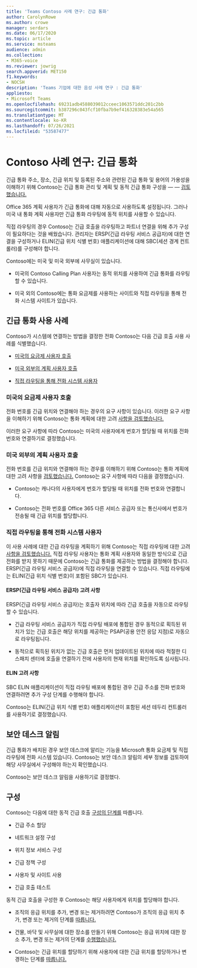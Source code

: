 ```yaml
---
title: 'Teams Contoso 사례 연구: 긴급 통화'
author: CarolynRowe
ms.author: crowe
manager: serdars
ms.date: 06/17/2020
ms.topic: article
ms.service: msteams
audience: admin
ms.collection:
- M365-voice
ms.reviewer: jowrig
search.appverid: MET150
f1.keywords:
- NOCSH
description: 'Teams 기업에 대한 음성 사례 연구 : 긴급 통화'
appliesto:
- Microsoft Teams
ms.openlocfilehash: 69231adb4588039012cceec1063571ddc201c2bb
ms.sourcegitcommit: b387296c043fcf10fba7b9ef416328383e54a565
ms.translationtype: MT
ms.contentlocale: ko-KR
ms.lasthandoff: 07/26/2021
ms.locfileid: "53587477"
---
```

# <a name="contoso-case-study-emergency-calling"></a>Contoso 사례 연구: 긴급 통화

긴급 통화 주소, 장소, 긴급 위치 및 등록된 주소와 관련된 긴급 통화 및 용어의 가용성을 이해하기 위해 Contoso는 긴급 통화 관리 및 계획 및 동적 긴급 통화 구성을 &mdash; &mdash; [검토했습니다.](configure-dynamic-emergency-calling.md) [](what-are-emergency-locations-addresses-and-call-routing.md)

Office 365 계획 사용자가 긴급 통화에 대해 자동으로 사용하도록 설정됩니다. 그러나 미국 내 통화 계획 사용자만 긴급 통화 라우팅에 동적 위치를 사용할 수 있습니다. 

직접 라우팅의 경우 Contoso는 긴급 호출을 라우팅하고 파트너 연결을 위해 추가 구성이 필요하다는 것을 배웠습니다. 관리자는 ERSP(긴급 라우팅 서비스 공급자)에 대한 연결을 구성하거나 ELIN(긴급 위치 식별 번호) 애플리케이션에 대해 SBC(세션 경계 컨트롤러)를 구성해야 합니다.

Contoso에는 미국 및 미국 외부에 사무실이 있습니다.

- 미국의 Contoso Calling Plan 사용자는 동적 위치를 사용하여 긴급 통화를 라우팅할 수 있습니다. 

- 미국 외의 Contoso에는 통화 요금제를 사용하는 사이트와 직접 라우팅을 통해 전화 시스템 사이트가 있습니다.

## <a name="emergency-calling-use-cases"></a>긴급 통화 사용 사례

Contoso가 시스템에 연결하는 방법을 결정한 전화 Contoso는 다음 긴급 호출 사용 사례를 식별했습니다. 

- [미국의 요금제 사용자 호출](#calling-plan-user-in-the-united-states) 

- [미국 외부의 계획 사용자 호출](#calling-plan-user-outside-of-the-united-states)

- [직접 라우팅을 통해 전화 시스템 사용자](#user-who-connects-to-phone-system-through-direct-routing )


### <a name="calling-plan-user-in-the-united-states"></a>미국의 요금제 사용자 호출  

전화 번호를 긴급 위치와 연결해야 하는 경우의 요구 사항이 있습니다. 이러한 요구 사항을 이해하기 위해 Contoso는 통화 계획에 대한 고려 [사항을 검토했습니다.](what-are-emergency-locations-addresses-and-call-routing.md#considerations-for-calling-plans) 

이러한 요구 사항에 따라 Contoso는 미국의 사용자에게 번호가 할당될 때 위치를 전화 번호와 연결하기로 결정했습니다.

### <a name="calling-plan-user-outside-of-the-united-states"></a>미국 외부의 계획 사용자 호출 

전화 번호를 긴급 위치와 연결해야 하는 경우를 이해하기 위해 Contoso는 통화 계획에 대한 고려 사항을 [검토했습니다.](what-are-emergency-locations-addresses-and-call-routing.md#considerations-for-calling-plans) Contoso는 요구 사항에 따라 다음을 결정했습니다.  

-  Contoso는 캐나다의 사용자에게 번호가 할당될 때 위치를 전화 번호와 연결합니다. 

- Contoso는 전화 번호를 Office 365 다른 서비스 공급자 또는 통신사에서 번호가 전송될 때 긴급 위치를 할당합니다. 

### <a name="user-who-connects-to-phone-system-through-direct-routing"></a>직접 라우팅을 통해 전화 시스템 사용자 

이 사용 사례에 대한 긴급 라우팅을 계획하기 위해 Contoso는 직접 라우팅에 대한 고려 [사항을 검토했습니다.](what-are-emergency-locations-addresses-and-call-routing.md#considerations-for-direct-routing) 직접 라우팅 사용자는 통화 계획 사용자와 동일한 방식으로 긴급 전화를 받지 못하기 때문에 Contoso는 긴급 통화를 제공하는 방법을 결정해야 합니다. ERSP(긴급 라우팅 서비스 공급자)에 직접 라우팅을 연결할 수 있습니다. 직접 라우팅에는 ELIN(긴급 위치 식별 번호)이 포함된 SBC가 있습니다.   

#### <a name="emergency-routing-service-provider-ersp-considerations"></a>ERSP(긴급 라우팅 서비스 공급자) 고려 사항

ERSP(긴급 라우팅 서비스 공급자)는 호출자 위치에 따라 긴급 호출을 자동으로 라우팅할 수 있습니다.  

- 긴급 라우팅 서비스 공급자가 직접 라우팅 배포에 통합된 경우 동적으로 획득된 위치가 있는 긴급 호출은 해당 위치를 제공하는 PSAP(공용 안전 응답 지점)로 자동으로 라우팅됩니다. 

- 동적으로 획득된 위치가 없는 긴급 호출은 먼저 업데이트된 위치에 따라 적절한 디스패치 센터에 호출을 연결하기 전에 사용자의 현재 위치를 확인하도록 심사됩니다. 


#### <a name="elin-considerations"></a>ELIN 고려 사항

SBC ELIN 애플리케이션이 직접 라우팅 배포에 통합된 경우 긴급 주소를 전화 번호와 연결하려면 추가 구성 단계를 수행해야 합니다.  

Contoso는 ELIN(긴급 위치 식별 번호) 애플리케이션이 포함된 세션 테두리 컨트롤러를 사용하기로 결정했습니다.  

## <a name="security-desk-notification"></a>보안 데스크 알림

긴급 통화가 배치된 경우 보안 데스크에 알리는 기능을 Microsoft 통화 요금제 및 직접 라우팅에 전화 시스템 있습니다. Contoso는 보안 데스크 알림의 세부 정보를 검토하여 해당 사무실에서 구성해야 하는지 확인했습니다.  

Contoso는 보안 데스크 알림을 사용하기로 결정했다.

## <a name="configuration"></a>구성 

Contoso는 다음에 대한 동적 긴급 호출 [구성의 단계를](configure-dynamic-emergency-calling.md) 따릅니다. 

- 긴급 주소 할당 

- 네트워크 설정 구성 

- 위치 정보 서비스 구성 

- 긴급 정책 구성 

- 사용자 및 사이트 사용 

- 긴급 호출 테스트 

동적 긴급 호출을 구성한 후 Contoso는 해당 사용자에게 위치를 할당해야 합니다.  

- 조직의 응급 위치를 추가, 변경 또는 제거하려면 Contoso가 조직의 응급 위치 추가, 변경 또는 제거의 단계를 [따릅니다.](add-change-remove-emergency-location-organization.md)

- 건물, 바닥 및 사무실에 대한 장소를 만들기 위해 Contoso는 응급 위치에 대한 장소 추가, 변경 또는 제거의 단계를 [수행했습니다.](add-change-remove-emergency-place-organization.md) 

- Contoso는 긴급 위치를 할당하기 위해 사용자에 대한 긴급 위치를 할당하거나 변경하는 단계를 [따릅니다.](assign-change-emergency-location-user.md) 

 
